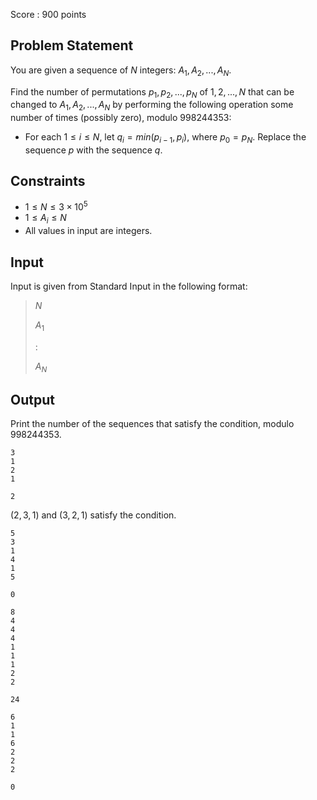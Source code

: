 Score : $900$ points

## Problem Statement

You are given a sequence of $N$ integers: $A_1,A_2,...,A_N$.

Find the number of permutations $p_1,p_2,...,p_N$ of $1,2,...,N$ that can be changed to $A_1,A_2,...,A_N$ by performing the following operation some number of times (possibly zero), modulo $998244353$:

- For each $1\leq i\leq N$, let $q_i=min(p_{i-1},p_{i})$, where $p_0=p_N$. Replace the sequence $p$ with the sequence $q$.

## Constraints

- $1 \leq N \leq 3 \times 10^5$
- $1 \leq A_i \leq N$
- All values in input are integers.

## Input

Input is given from Standard Input in the following format:

> $N$
> 
> $A_1$
> 
> $:$
> 
> $A_N$

## Output

Print the number of the sequences that satisfy the condition, modulo $998244353$.

```input1
3
1
2
1
```

```output1
2
```

$(2,3,1)$ and $(3,2,1)$ satisfy the condition.

```input2
5
3
1
4
1
5
```

```output2
0
```

```input3
8
4
4
4
1
1
1
2
2
```

```output3
24
```

```input4
6
1
1
6
2
2
2
```

```output4
0
```